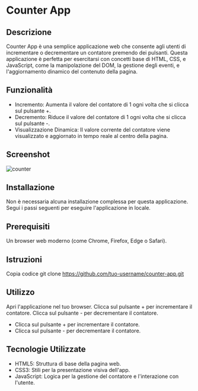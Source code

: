 # Counter App
## Descrizione
Counter App è una semplice applicazione web che consente agli utenti di incrementare o decrementare un contatore premendo dei pulsanti. 
Questa applicazione è perfetta per esercitarsi con concetti base di HTML, CSS, e JavaScript, come la manipolazione del DOM, la gestione degli eventi, e l'aggiornamento dinamico del contenuto della pagina.


## Funzionalità
- Incremento: Aumenta il valore del contatore di 1 ogni volta che si clicca sul pulsante +.
- Decremento: Riduce il valore del contatore di 1 ogni volta che si clicca sul pulsante -.
- Visualizzazione Dinamica: Il valore corrente del contatore viene visualizzato e aggiornato in tempo reale al centro della pagina.

## Screenshot
![counter](https://github.com/user-attachments/assets/ab71e6eb-d24d-4db8-b4e8-9b42c8434580)


## Installazione
Non è necessaria alcuna installazione complessa per questa applicazione. Segui i passi seguenti per eseguire l'applicazione in locale.


## Prerequisiti
Un browser web moderno (come Chrome, Firefox, Edge o Safari).


## Istruzioni
Copia codice
git clone https://github.com/tuo-username/counter-app.git


## Utilizzo
Apri l'applicazione nel tuo browser.
Clicca sul pulsante + per incrementare il contatore.
Clicca sul pulsante - per decrementare il contatore.
- Clicca sul pulsante + per incrementare il contatore.
- Clicca sul pulsante - per decrementare il contatore.


## Tecnologie Utilizzate
- HTML5: Struttura di base della pagina web.
- CSS3: Stili per la presentazione visiva dell'app.
- JavaScript: Logica per la gestione del contatore e l'interazione con l'utente.

